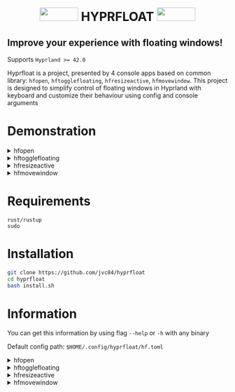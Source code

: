 <div align="center">
  <h1> 
    <img src="https://cyber.dabamos.de/88x31/blink-0.gif" width="88" height="31"/>   
    HYPRFLOAT    
    <img src="https://cyber.dabamos.de/88x31/blink-0.gif" width="88" height="31"/> 
  </h1>
</div>

<h2> Improve your experience with floating windows! </h2>

Supports `Hyprland >= 42.0`

Hyprfloat is a project, presented by 4 console apps based on common library: `hfopen`, `hftogglefloating`, `hfresizeactive`, `hfmovewindow`.
This project is designed to simplify control of floating windows in Hyprland with keyboard and customize their behaviour using config and console arguments

# Demonstration


<details> 
  <summary>hfopen</summary>

# hfopen



https://github.com/user-attachments/assets/df9a8e61-21b2-4da5-9ee4-b65b056d487f



## `hyprland.conf`:
```
bind = Super Shift, Return, exec, hfopen -s 600x450 -p cursor kitty
bind = Super Shift, R, exec, hfopen -s 700x650 -p center "kitty ranger"
bind = Super Shift, F, exec, hfopen -d -p cursor firefox
```
</details>

<details> 
  <summary>hftogglefloating</summary>

# hftogglefloating



https://github.com/user-attachments/assets/ee18e752-b0b0-4248-b1af-e6c0b4ae8098



## `hyprland.conf`:
```
bind = Super Shift, Space, exec, hftogglefloating -p center
bind = Super, Space, exec, hftogglefloating -d -p cursor
```
</details>

<details> 
  <summary>hfresizeactive</summary>

# hfresizeactive


## `hyprland.conf`:
```
bind = Super Alt, Left , exec, hfresizeactive  -100   0    
bind = Super Alt, Down , exec, hfresizeactive   0     100     
bind = Super Alt, Up   , exec, hfresizeactive   0    -100    
bind = Super Alt, Right, exec, hfresizeactive   100   0     

```
</details>

<details> 
  <summary>hfmovewindow</summary>

# hfmovewindow



https://github.com/user-attachments/assets/aa839f2b-d0c5-4156-97d8-ae394889c62e



## `hyprland.conf`:
```
bind = Super Shift, Left , exec, hfmovewindow l    
bind = Super Shift, Down , exec, hfmovewindow d   
bind = Super Shift, Up   , exec, hfmovewindow u   
bind = Super Shift, Right, exec, hfmovewindow r   
```
```
bind = Super Shift, X, exec, hfmovewindow -p center
bind = Super Shift, C, exec, hfmovewindow -p cursor
bind = Super Shift, Z, exec, hfmovewindow -p far 
```
</details>

# Requirements

```
rust/rustup
sudo
```


# Installation


```bash
git clone https://github.com/jvc84/hyprfloat
cd hyprfloat
bash install.sh
```


# Information

You can get this information by using flag `--help` or `-h` with any binary

Default config path: `$HOME/.config/hyprfloat/hf.toml`


<details> 
  <summary>hfopen</summary>

# hfopen
```bash
Usage: hfopen [OPTIONS] <EXECUTABLE>

Arguments:
<EXECUTABLE>  Program to run (Example: "nautilus --new-window")

Options:
-f, --force                   Do not detect padding, even if 'detect_padding' option in config equals 'true'
-d, --default-size            Resize window according to config parameter 'default_size'
-o, --origin-size             Open small window and then resize it
-t, --tiled                   Open window floating, then tile
-s, --size <SIZE_X> <SIZE_Y>  Set window size by x-axis to <SIZE_X>, by y-axis to <SIZE_Y>
-a, --at <AT_X> <AT_Y>        Set window open position by x-axis to <POS_X>, by y-axis to <POS_Y>
-p, --position <POSITION>     Open window according to <POSITION> value [possible values: l, left, r, right, t, top, b, bottom, tl, top-left, tr, top-right, bl, bottom-left, br, bottom-right, cursor, center, random, far, close, opposite, any]
-c, --config <CONFIG>         Path to config file [default: /home/adex/.config/hyprfloat/hf.toml]
-h, --help                    Print help
-V, --version                 Print version
```

</details>

<details> 
  <summary>hftogglefloating</summary>

# hftogglefloating

```bash
Usage: hftogglefloating [OPTIONS]

Options:
  -f, --force                   Do not detect padding, even if 'detect_padding' option in config equals 'true'
  -d, --default-size            Resize window according to config parameter 'default_size'
  -s, --size <SIZE_X> <SIZE_Y>  Set window size by x axis to <SIZE_X>, by y axis to <SIZE_Y>
  -a, --at <AT_X> <AT_Y>        Set window open position by x axis to <POS_X>, by y axis to <POS_Y>
  -p, --position <POSITION>     Open window according to <POSITION> value [possible values: l, left, r, right, t, top, b, bottom, tl, top-left, tr, top-right, bl, bottom-left, br, bottom-right, cursor, center, random, far, close, opposite, any]
  -c, --config <CONFIG>         Path to config file [default: /home/adex/.config/hyprfloat/hf.toml]
  -h, --help                    Print help
  -V, --version                 Print version
                                                
```
</details>

<details> 
  <summary>hfresizeactive</summary>
# hfresizeactive

```bash
Usage: hfresizeactive [OPTIONS] <RESIZE_X> <RESIZE_Y>

Arguments:
  <RESIZE_X>  resize window by x-axis on <RESIZE_X> pixels according to config parameters
  <RESIZE_Y>  resize window by y-axis on <RESIZE_Y> pixels according to config parameters

Options:
  -f, --force            Do not detect padding, even if 'detect_padding' option in config equals 'true'
  -n, --no-invert        Do not invert resize in stick mode, even if 'invert_resize_in_stick_mode' option in config equals 'true'
  -e, --exact            Set size of floating window exactly <RESIZE_X> pixels on x-axis, <RESIZE_Y> pixels on y-axis
  -c, --config <CONFIG>  Path to config file [default: /home/adex/.config/hyprfloat/hf.toml]
  -h, --help             Print help
  -V, --version          Print version
```
</details>

<details> 
  <summary>hfmovewindow</summary>

# hfmovewindow

```bash
Usage: hfmovewindow [OPTIONS] [DIRECTION]

Arguments:
  [DIRECTION]  Direction to move window to [possible values: l, r, u, d]

Options:
  -f, --force                Do not detect padding, even if 'detect_padding' option in config equals 'true'
  -p, --position <POSITION>  Open window according to <POSITION> value [possible values: l, left, r, right, t, top, b, bottom, tl, top-left, tr, top-right, bl, bottom-left, br, bottom-right, cursor, center, random, far, close, opposite, any]
  -c, --config <CONFIG>      Path to config file [default: /home/adex/.config/hyprfloat/hf.toml]
  -h, --help                 Print help
  -V, --version              Print version
 ```

</details>
